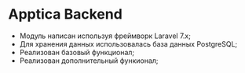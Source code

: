 # Apptica Backend
- Модуль написан используя фреймворк Laravel 7.x;
- Для хранения данных использовалась база данных PostgreSQL;
- Реализован базовый функционал;
- Реализован дополнительный функионал;